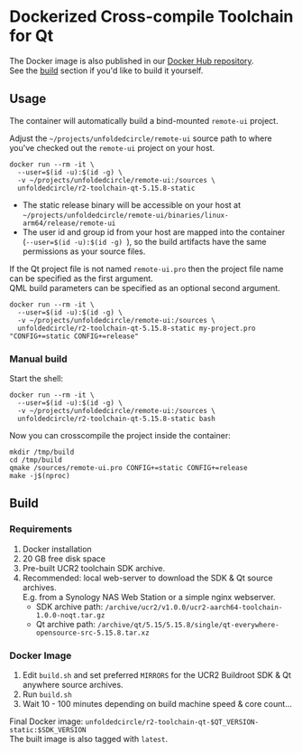 # Dockerized Cross-compile Toolchain for Qt

The Docker image is also published in our [Docker Hub repository](https://hub.docker.com/u/unfoldedcircle).  
See the [build](#build) section if you'd like to build it yourself.

## Usage

The container will automatically build a bind-mounted `remote-ui` project.

Adjust the `~/projects/unfoldedcircle/remote-ui` source path to where you've checked out the `remote-ui` project on
your host.

```shell
docker run --rm -it \
  --user=$(id -u):$(id -g) \
  -v ~/projects/unfoldedcircle/remote-ui:/sources \
  unfoldedcircle/r2-toolchain-qt-5.15.8-static
```

- The static release binary will be accessible on your host at
  `~/projects/unfoldedcircle/remote-ui/binaries/linux-arm64/release/remote-ui`
- The user id and group id from your host are mapped into the container (`--user=$(id -u):$(id -g) `), so the build
  artifacts have the same permissions as your source files.

If the Qt project file is not named `remote-ui.pro` then the project file name can be specified as the first argument.  
QML build parameters can be specified as an optional second argument.

```shell
docker run --rm -it \
  --user=$(id -u):$(id -g) \
  -v ~/projects/unfoldedcircle/remote-ui:/sources \
  unfoldedcircle/r2-toolchain-qt-5.15.8-static my-project.pro "CONFIG+=static CONFIG+=release"
```

### Manual build

Start the shell:
```shell
docker run --rm -it \
  --user=$(id -u):$(id -g) \
  -v ~/projects/unfoldedcircle/remote-ui:/sources \
  unfoldedcircle/r2-toolchain-qt-5.15.8-static bash
```

Now you can crosscompile the project inside the container:

```shell
mkdir /tmp/build
cd /tmp/build
qmake /sources/remote-ui.pro CONFIG+=static CONFIG+=release
make -j$(nproc)
```

## Build

### Requirements

1. Docker installation
2. 20 GB free disk space
3. Pre-built UCR2 toolchain SDK archive.
4. Recommended: local web-server to download the SDK & Qt source archives.  
   E.g. from a Synology NAS Web Station or a simple nginx webserver.
    - SDK archive path: `/archive/ucr2/v1.0.0/ucr2-aarch64-toolchain-1.0.0-noqt.tar.gz`
    - Qt archive path:  `/archive/qt/5.15/5.15.8/single/qt-everywhere-opensource-src-5.15.8.tar.xz`

### Docker Image

1. Edit `build.sh` and set preferred `MIRRORS` for the UCR2 Buildroot SDK & Qt anywhere source archives.
2. Run `build.sh`
3. Wait 10 - 100 minutes depending on build machine speed & core count...

Final Docker image: `unfoldedcircle/r2-toolchain-qt-$QT_VERSION-static:$SDK_VERSION`  
The built image is also tagged with `latest`.
